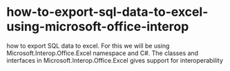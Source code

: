 # how-to-export-sql-data-to-excel-using-microsoft-office-interop
how to export SQL data to excel. For this we will be using Microsoft.Interop.Office.Excel namespace and C#. The classes and interfaces in Microsoft.Interop.Office.Excel gives support for interoperability
